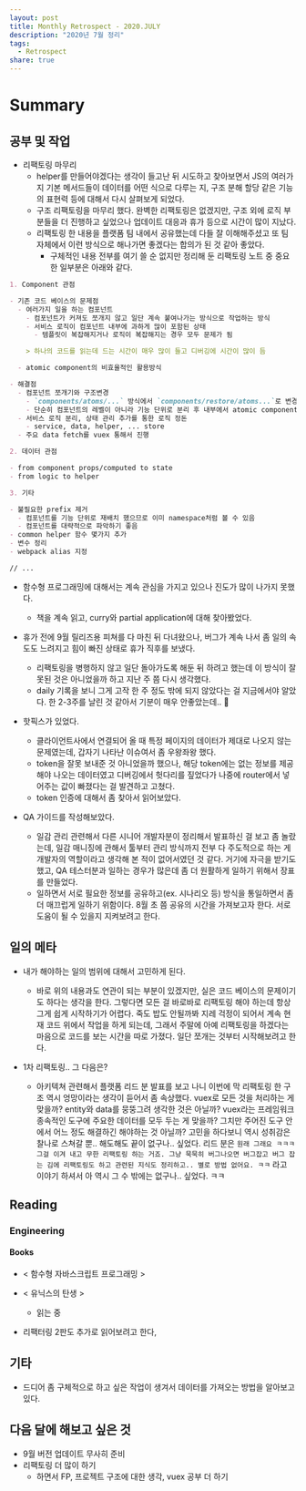 ```yaml
---
layout: post
title: Monthly Retrospect - 2020.JULY
description: "2020년 7월 정리"
tags:
  - Retrospect
share: true
---
```


# Summary

## 공부 및 작업

- 리팩토링 마무리
  - helper를 만들어야겠다는 생각이 들고난 뒤 시도하고 찾아보면서 JS의 여러가지 기본 메서드들이 데이터를 어떤 식으로 다루는 지, 구조 분해 할당 같은 기능의 표현력 등에 대해서 다시 살펴보게 되었다.
  - 구조 리팩토링을 마무리 했다. 완벽한 리팩토링은 없겠지만, 구조 외에 로직 부분들을 더 진행하고 싶었으나 업데이트 대응과 휴가 등으로 시간이 많이 지났다.
  - 리팩토링 한 내용을 플랫폼 팀 내에서 공유했는데 다들 잘 이해해주셨고 또 팀 자체에서 이런 방식으로 해나가면 좋겠다는 합의가 된 것 같아 좋았다.
    - 구체적인 내용 전부를 여기 쓸 순 없지만 정리해 둔 리팩토링 노트 중 중요한 일부분은 아래와 같다.

```md
1. Component 관점

- 기존 코드 베이스의 문제점
  - 여러가지 일을 하는 컴포넌트
    - 컴포넌트가 커져도 쪼개지 않고 일단 계속 붙여나가는 방식으로 작업하는 방식
    - 서비스 로직이 컴포넌트 내부에 과하게 많이 포함된 상태
      - 템플릿이 복잡해지거나 로직이 복잡해지는 경우 모두 문제가 됨

    > 하나의 코드를 읽는데 드는 시간이 매우 많이 들고 디버깅에 시간이 많이 듬

  - atomic component의 비효율적인 활용방식

- 해결점
  - 컴포넌트 쪼개기와 구조변경
    - `components/atoms/...` 방식에서 `components/restore/atoms...`로 변경
    - 단순히 컴포넌트의 레벨이 아니라 기능 단위로 분리 후 내부에서 atomic components 적용
  - 서비스 로직 분리, 상태 관리 추가를 통한 로직 정돈
    - service, data, helper, ... store
  - 주요 data fetch를 vuex 통해서 진행

2. 데이터 관점

- from component props/computed to state
- from logic to helper

3. 기타

- 불필요한 prefix 제거
  - 컴포넌트를 기능 단위로 재배치 했으므로 이미 namespace처럼 볼 수 있음
  - 컴포넌트를 대략적으로 파악하기 좋음
- common helper 함수 몇가지 추가
- 변수 정리
- webpack alias 지정

// ...
```

- 함수형 프로그래밍에 대해서는 계속 관심을 가지고 있으나 진도가 많이 나가지 못했다.
  - 책을 계속 읽고, curry와 partial application에 대해 찾아봤었다.

- 휴가 전에 9월 릴리즈용 피쳐를 다 마친 뒤 다녀왔으나, 버그가 계속 나서 좀 일의 속도도 느려지고 힘이 빠진 상태로 휴가 직후를 보냈다.
  - 리팩토링을 병행하지 않고 일단 돌아가도록 해둔 뒤 하려고 했는데 이 방식이 잘못된 것은 아니었을까 하고 지난 주 쯤 다시 생각했다.
  - daily 기록을 보니 그게 고작 한 주 정도 밖에 되지 않았다는 걸 지금에서야 알았다. 한 2-3주를 날린 것 같아서 기분이 매우 안좋았는데.. 🤔

- 핫픽스가 있었다.
  - 클라이언트사에서 연결되어 올 때 특정 페이지의 데이터가 제대로 나오지 않는 문제였는데, 갑자기 나타난 이슈여서 좀 우왕좌왕 했다.
  - token을 잘못 보내준 것 아니었을까 했으나, 해당 token에는 없는 정보를 제공해야 나오는 데이터였고 디버깅에서 헛다리를 짚었다가 나중에 router에서 넣어주는 값이 빠졌다는 걸 발견하고 고쳤다.
  - token 인증에 대해서 좀 찾아서 읽어보았다.

- QA 가이드를 작성해보았다.
  - 일감 관리 관련해서 다른 시니어 개발자분이 정리해서 발표하신 걸 보고 좀 놀랐는데, 일감 매니징에 관해서 툴부터 관리 방식까지 전부 다 주도적으로 하는 게 개발자의 역할이라고 생각해 본 적이 없어서였던 것 같다. 거기에 자극을 받기도 했고, QA 테스터분과 일하는 경우가 많은데 좀 더 원활하게 일하기 위해서 장표를 만들었다.
  - 일하면서 서로 필요한 정보를 공유하고(ex. 시나리오 등) 방식을 통일하면서 좀 더 매끄럽게 일하기 위함이다. 8월 초 쯤 공유의 시간을 가져보고자 한다. 서로 도움이 될 수 있을지 지켜보려고 한다.

## 일의 메타

- 내가 해야하는 일의 범위에 대해서 고민하게 된다.
  - 바로 위의 내용과도 연관이 되는 부분이 있겠지만, 실은 코드 베이스의 문제이기도 하다는 생각을 한다. 그렇다면 모든 걸 바로바로 리팩토링 해야 하는데 항상 그게 쉽게 시작하기가 어렵다. 죽도 밥도 안될까봐 지레 걱정이 되어서 계속 현재 코드 위에서 작업을 하게 되는데, 그래서 주말에 아예 리팩토링을 하겠다는 마음으로 코드를 보는 시간을 따로 가졌다. 일단 쪼개는 것부터 시작해보려고 한다.

- 1차 리팩토링.. 그 다음은?
  - 아키텍쳐 관련해서 플랫폼 리드 분 발표를 보고 나니 이번에 막 리팩토링 한 구조 역시 엉망이라는 생각이 듣어서 좀 속상했다. vuex로 모든 것을 처리하는 게 맞을까? entity와 data를 뭉뚱그려 생각한 것은 아닐까? vuex라는 프레임워크 종속적인 도구에 주요한 데이터를 모두 두는 게 맞을까? 그치만 주어진 도구 안에서 어느 정도 해결하긴 해야하는 것 아닐까? 고민을 하다보니 역시 성취감은 찰나로 스쳐갈 뿐.. 해도해도 끝이 없구나.. 싶었다. 리드 분은 `원래 그래요 ㅋㅋㅋ 그걸 이겨 내고 무한 리팩토링 하는 거죠. 그냥 묵묵히 버그나오면 버그잡고 버그 잡는 김에 리팩토링도 하고 관련된 지식도 정리하고.. 별로 방법 없어요. ㅋㅋ` 라고 이야기 하셔서 아 역시 그 수 밖에는 없구나.. 싶었다. ㅋㅋ

## Reading

### Engineering

#### Books

- < 함수형 자바스크립트 프로그래밍 >
- < 유닉스의 탄생 >
  - 읽는 중

- 리팩터링 2판도 추가로 읽어보려고 한다,

## 기타

- 드디어 좀 구체적으로 하고 싶은 작업이 생겨서 데이터를 가져오는 방법을 알아보고 있다.

## 다음 달에 해보고 싶은 것

- 9월 버전 업데이트 무사히 준비
- 리팩토링 더 많이 하기
  - 하면서 FP, 프로젝트 구조에 대한 생각, vuex 공부 더 하기


